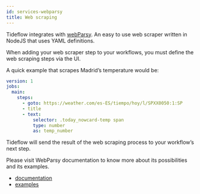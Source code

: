 ```yaml
---
id: services-webparsy
title: Web scraping
---
```


Tideflow integrates with [webParsy](https://github.com/joseconstela/webparsy). An easy to use web scraper written in NodeJS that uses YAML definitions.

When adding your web scraper step to your workflows, you must define the web scraping steps via the UI. 

A quick example that scrapes Madrid’s temperature would be:

```yaml
version: 1
jobs:
  main:
    steps:
      - goto: https://weather.com/es-ES/tiempo/hoy/l/SPXX0050:1:SP
      - title
      - text:
          selector: .today_nowcard-temp span
          type: number
          as: temp_number
```

Tideflow will send the result of the web scraping process to your workflow’s next step.

Please visit WebParsy documentation to know more about its possibilities and its examples.

- [documentation](https://github.com/joseconstela/webparsy)
- [examples](https://github.com/joseconstela/webparsy/tree/master/example)
